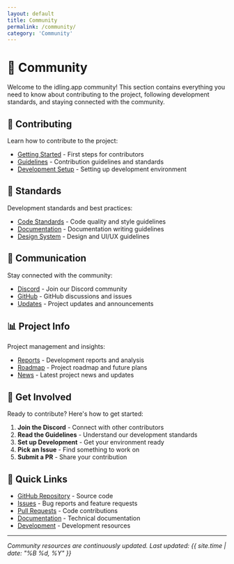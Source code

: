 ```yaml
---
layout: default
title: Community
permalink: /community/
category: 'Community'
---
```


# 👥 Community

Welcome to the idling.app community! This section contains everything you need to know about contributing to the project, following development standards, and staying connected with the community.

## 🤝 Contributing

Learn how to contribute to the project:

- [Getting Started](contributing/getting-started/) - First steps for contributors
- [Guidelines](contributing/guidelines/) - Contribution guidelines and standards
- [Development Setup](contributing/setup/) - Setting up development environment

## 📝 Standards

Development standards and best practices:

- [Code Standards](standards/code/) - Code quality and style guidelines
- [Documentation](standards/docs/) - Documentation writing guidelines
- [Design System](standards/design/) - Design and UI/UX guidelines

## 💬 Communication

Stay connected with the community:

- [Discord](communication/discord/) - Join our Discord community
- [GitHub](communication/github/) - GitHub discussions and issues
- [Updates](communication/updates/) - Project updates and announcements

## 📊 Project Info

Project management and insights:

- [Reports](project/reports/) - Development reports and analysis
- [Roadmap](project/roadmap/) - Project roadmap and future plans
- [News](project/news/) - Latest project news and updates

## 🌟 Get Involved

Ready to contribute? Here's how to get started:

1. **Join the Discord** - Connect with other contributors
2. **Read the Guidelines** - Understand our development standards
3. **Set up Development** - Get your environment ready
4. **Pick an Issue** - Find something to work on
5. **Submit a PR** - Share your contribution

## 🔗 Quick Links

- [GitHub Repository](https://github.com/Underwood-Inc/idling.app__UI) - Source code
- [Issues](https://github.com/Underwood-Inc/idling.app__UI/issues) - Bug reports and feature requests
- [Pull Requests](https://github.com/Underwood-Inc/idling.app__UI/pulls) - Code contributions
- [Documentation](../docs/) - Technical documentation
- [Development](../dev/) - Development resources

---

_Community resources are continuously updated. Last updated: {{ site.time | date: "%B %d, %Y" }}_
